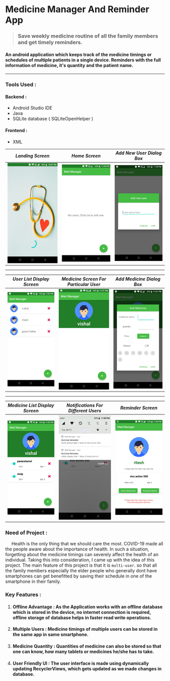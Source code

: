 # Medicine Manager And Reminder App
> ### Save weekly medicine routine of all the family members and get timely reminders. 
 #### An android application which keeps track of the medicine timings or schedules of multiple patients in a single device. Reminders with the full information of medicine, it's quantity and the patient name.
---
### Tools Used :
#### Backend :
  * Android Studio IDE
  * Java 
  * SQLite database ( SQLiteOpenHelper )
#### Frontend :
  * XML
  
  
  
| _Landing Screen_    |          _Home Screen_                     |               _Add New User Dialog Box_ |
|---------------------|--------------------------------------------|-----------------------------------------|
|<img src="https://github.com/LEGENDVISHAL/images/blob/main/medicine-manager/ss1.png" alt="home" width="300"/> | <img src="https://github.com/LEGENDVISHAL/images/blob/main/medicine-manager/ss2.png" alt="home" width="300"/> | <img src="https://github.com/LEGENDVISHAL/images/blob/main/medicine-manager/ss3.png" alt="home" width="300"/> |



---


| _User List Display Screen_ | _Medicine Screen For Particular User_ | _Add Medicine Dialog Box_ |
|----------------------------|---------------------------------------|---------------------------|
|<img src="https://github.com/LEGENDVISHAL/images/blob/main/medicine-manager/ss4.png" alt="home" width="300"/> | <img src="https://github.com/LEGENDVISHAL/images/blob/main/medicine-manager/ss5.png" alt="home" width="300"/>| <img src="https://github.com/LEGENDVISHAL/images/blob/main/medicine-manager/ss6.png" alt="home" width="300"/> |

---

| _Medicine List Display Screen_ | _Notifications For Different Users_ | _Reminder Screen_ |
|----------------------------|---------------------------------------|---------------------------|
|<img src="https://github.com/LEGENDVISHAL/images/blob/main/medicine-manager/ss7.png" alt="home" width="300"/> | <img src="https://github.com/LEGENDVISHAL/images/blob/main/medicine-manager/ss8.png" alt="home" width="300"/>| <img src="https://github.com/LEGENDVISHAL/images/blob/main/medicine-manager/ss9.png" alt="home" width="300"/> |



### Need of Project :
&nbsp;&nbsp;&nbsp;&nbsp; Health is the only thing that we should care the most. COVID-19 made all the people aware about the importance of health. In such a situation, forgetting about the medicine timings can severely affect the health of an individual. Taking this into consideration, I came up with the idea of this project. The main feature of this project is that it is `multi-user`. so that all the family members especially the elder people who generally dont have smartphones can get benefitted by saving their schedule in one of the smartphone in their family.

### Key Features :
1. #### **Offline Advantage** : As the Application works with an offline database which is stored in the device, no internet connection is required, offline storage of database helps in faster read write operations.
2. #### **Multiple Users** : Medicine timings of multiple users can be stored in the same app in same smartphone.
3. #### **Medicine Quantity** : Quantities of medicine can also be stored so that one can know, how many tablets or medicines he/she has to take.
4. #### **User Friendly UI** : The user interface is made using dynamically updating RecyclerViews, which gets updated as we made changes in database.
